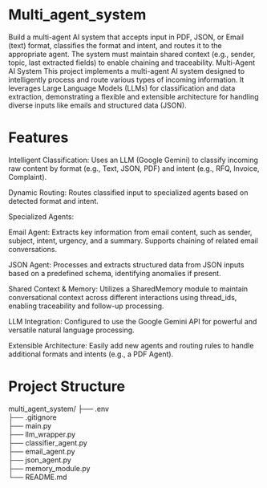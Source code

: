 # Multi_agent_system
Build a multi-agent AI system that accepts input in PDF, JSON, or Email (text) format, classifies the format and intent, and routes it to the appropriate agent. The system must maintain shared context (e.g., sender, topic, last extracted fields) to enable chaining and traceability.
Multi-Agent AI System
This project implements a multi-agent AI system designed to intelligently process and route various types of incoming information. It leverages Large Language Models (LLMs) for classification and data extraction, demonstrating a flexible and extensible architecture for handling diverse inputs like emails and structured data (JSON).

# Features
Intelligent Classification: Uses an LLM (Google Gemini) to classify incoming raw content by format (e.g., Text, JSON, PDF) and intent (e.g., RFQ, Invoice, Complaint).

Dynamic Routing: Routes classified input to specialized agents based on detected format and intent.

Specialized Agents:

Email Agent: Extracts key information from email content, such as sender, subject, intent, urgency, and a summary. Supports chaining of related email conversations.

JSON Agent: Processes and extracts structured data from JSON inputs based on a predefined schema, identifying anomalies if present.

Shared Context & Memory: Utilizes a SharedMemory module to maintain conversational context across different interactions using thread_ids, enabling traceability and follow-up processing.

LLM Integration: Configured to use the Google Gemini API for powerful and versatile natural language processing.

Extensible Architecture: Easily add new agents and routing rules to handle additional formats and intents (e.g., a PDF Agent).

# Project Structure
multi_agent_system/
├── .env                  
├── .gitignore            
├── main.py               
├── llm_wrapper.py        
├── classifier_agent.py   
├── email_agent.py        
├── json_agent.py         
├── memory_module.py      
└── README.md             

